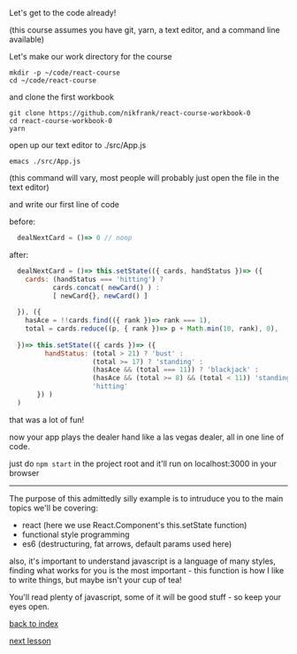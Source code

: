 Let's get to the code already!

(this course assumes you have git, yarn, a text editor, and a command line available)

Let's make our work directory for the course

```
mkdir -p ~/code/react-course
cd ~/code/react-course
```

and clone the first workbook

```
git clone https://github.com/nikfrank/react-course-workbook-0
cd react-course-workbook-0
yarn
```

open up our text editor to ./src/App.js

```
emacs ./src/App.js
```

(this command will vary, most people will probably just open the file in the text editor)

and write our first line of code

before:
```js
  dealNextCard = ()=> 0 // noop
```

after:
```js
  dealNextCard = ()=> this.setState(({ cards, handStatus })=> ({
    cards: (handStatus === 'hitting') ?
           cards.concat( newCard() ) :
           [ newCard{}, newCard() ]
           
  }), ({
    hasAce = !!cards.find(({ rank })=> rank === 1),
    total = cards.reduce((p, { rank })=> p + Math.min(10, rank), 0),
    
  })=> this.setState(({ cards })=> ({
         handStatus: (total > 21) ? 'bust' :
                     (total >= 17) ? 'standing' :
                     (hasAce && (total === 11)) ? 'blackjack' :
                     (hasAce && (total >= 8) && (total < 11)) 'standing' :
                     'hitting'
       }) )
  )
```

that was a lot of fun!

now your app plays the dealer hand like a las vegas dealer, all in one line of code.

just do ```npm start``` in the project root and it'll run on localhost:3000 in your browser

---

The purpose of this admittedly silly example is to intruduce you to the main topics we'll be covering:

- react (here we use React.Component's this.setState function)
- functional style programming
- es6 (destructuring, fat arrows, default params used here)

also, it's important to understand javascript is a language of many styles, finding what works for you is the most important - this function is how I like to write things, but maybe isn't your cup of tea!

You'll read plenty of javascript, some of it will be good stuff - so keep your eyes open.


[back to index](../)

[next lesson](./1.md)